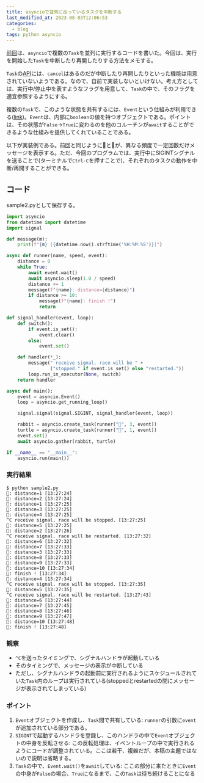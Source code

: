 ```yaml
---
title: asyncioで並列に走っているタスクを中断する
last_modified_at: 2023-08-03T12:06:53
categories:
  - blog
tags: python asyncio
---
```


[前回][前回]は、`asyncio`で複数の`Task`を並列に実行するコードを書いた。今回は、実行を開始した`Task`を中断したり再開したりする方法をメモする。

`Task`の[API][task cancel]には、`cancel`はあるのだが中断したり再開したりといった機能は用意されていないようである。なので、自前で実装しないといけない。考え方としては、実行中/停止中を表すようなフラグを用意して、`Task`の中で、そのフラグを適宜参照するようにする。

複数の`Task`で、このような状態を共有するには、`Event`という仕組みが利用できる([link][event])。`Event`は、内部に`boolean`の値を持つオブジェクトである。ポイントは、その状態が`False`→`True`に変わるのを他のコルーチンが`await`することができるような仕組みを提供してくれていることである。

以下が実装例である。前回と同じように🐇と🐢が、異なる頻度で一定回数だけメッセージを表示する。ただ、今回のプログラムでは、実行中にSIGINTシグナルを送ることで(ターミナルで`Ctrl-C`を押すことで)、それぞれのタスクの動作を中断/再開することができる。

## コード

sample2.pyとして保存する。

```python
import asyncio
from datetime import datetime
import signal

def message(m):
    print(f"{m} [{datetime.now().strftime('%H:%M:%S')}]")

async def runner(name, speed, event):
    distance = 0
    while True:
        await event.wait()
        await asyncio.sleep(1.0 / speed)
        distance += 1
        message(f"{name}: distance={distance}")
        if distance >= 10:
            message(f"{name}: finish !")
            return

def signal_handler(event, loop):
    def switch():
        if event.is_set():
            event.clear()
        else:
            event.set()

    def handler(*_):
        message(" receive signal. race will be " +
                ("stopped." if event.is_set() else "restarted."))
        loop.run_in_executor(None, switch)
    return handler

async def main():
    event = asyncio.Event()
    loop = asyncio.get_running_loop()

    signal.signal(signal.SIGINT, signal_handler(event, loop))

    rabbit = asyncio.create_task(runner("🐰", 3, event))
    turtle = asyncio.create_task(runner("🐢", 1, event))
    event.set()
    await asyncio.gather(rabbit, turtle)

if __name__ == "__main__":
    asyncio.run(main())
```

### 実行結果

```shell
$ python sample2.py
🐰: distance=1 [13:27:24]
🐰: distance=2 [13:27:24]
🐢: distance=1 [13:27:25]
🐰: distance=3 [13:27:25]
🐰: distance=4 [13:27:25]
^C receive signal. race will be stopped. [13:27:25]
🐰: distance=5 [13:27:25]
🐢: distance=2 [13:27:26]
^C receive signal. race will be restarted. [13:27:32]
🐰: distance=6 [13:27:32]
🐰: distance=7 [13:27:33]
🐢: distance=3 [13:27:33]
🐰: distance=8 [13:27:33]
🐰: distance=9 [13:27:33]
🐰: distance=10 [13:27:34]
🐰: finish ! [13:27:34]
🐢: distance=4 [13:27:34]
^C receive signal. race will be stopped. [13:27:35]
🐢: distance=5 [13:27:35]
^C receive signal. race will be restarted. [13:27:43]
🐢: distance=6 [13:27:44]
🐢: distance=7 [13:27:45]
🐢: distance=8 [13:27:46]
🐢: distance=9 [13:27:47]
🐢: distance=10 [13:27:48]
🐢: finish ! [13:27:48]
```

### 観察

- `^C`を送ったタイミングで、シグナルハンドラが起動している
- そのタイミングで、メッセージの表示が中断している
- ただし、シグナルハンドラの起動前に実行されるようにスケジュールされていた`Task`内のループは実行されている(stoppedとrestartedの間にメッセージが表示されてしまっている)

### ポイント

1. `Event`オブジェクトを作成し、`Task`間で共有している: `runner`の引数に`event`が追加されている部分である。
1. `SIGINT`で起動するハンドラを登録し、このハンドラの中で`Event`オブジェクトの中身を反転させる: この反転処理は、イベントループの中で実行されるようにコードが調整されている。ここは若干、複雑だが、本稿の主題ではないので説明は省略する。
1. `Task`の中で、`Event.wait()`を`await`している: ここの部分に来たときに`Event`の中身が`False`の場合、`True`になるまで、この`Task`は待ち続けることになる

<!-- link -->
[前回]: https://www.inctore.com/blog/running-multiple-tasks-concurrently-using-asyncio/
[task cancel]: https://docs.python.org/3/library/asyncio-task.html#task-cancellation
[event]: https://docs.python.org/3/library/asyncio-sync.html#asyncio.Event
